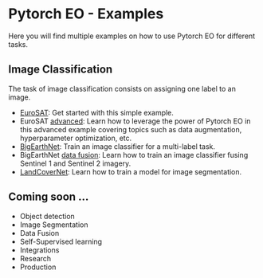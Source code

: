 # Pytorch EO - Examples

Here you will find multiple examples on how to use Pytorch EO for different tasks.

## Image Classification

The task of image classification consists on assigning one label to an image.

- [EuroSAT](./eurosat.ipynb): Get started with this simple example.
- EuroSAT [advanced](./eurosat_advanced.ipynb): Learn how to leverage the power of Pytorch EO in this advanced example covering topics such as data augmentation, hyperparameter optimization, etc.
- [BigEarthNet](./big_earth_net.ipynb): Train an image classifier for a multi-label task.
- BigEarthNet [data fusion](./big_earth_net_df.ipynb): Learn how to train an image classifier fusing Sentinel 1 and Sentinel 2 imagery.
- [LandCoverNet](./land_cover_net.ipynb): Learn how to train a model for image segmentation.

## Coming soon ...

- Object detection
- Image Segmentation
- Data Fusion
- Self-Supervised learning
- Integrations
- Research
- Production
